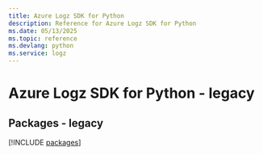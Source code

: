 ```yaml
---
title: Azure Logz SDK for Python
description: Reference for Azure Logz SDK for Python
ms.date: 05/13/2025
ms.topic: reference
ms.devlang: python
ms.service: logz
---
```

# Azure Logz SDK for Python - legacy
## Packages - legacy
[!INCLUDE [packages](logz-index.md)]